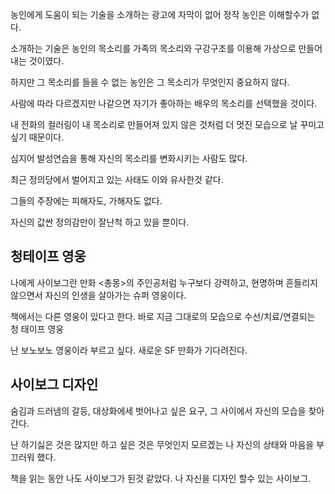 농인에게 도움이 되는 기술을 소개하는 광고에 자막이 없어 정작 농인은 이해할수가 없다.

소개하는 기술은 농인의 목소리를 가족의 목소리와 구강구조를 이용해 가상으로 만들어내는 것이였다.

하지만 그 목소리를 들을 수 없는 농인은 그 목소리가 무엇인지 중요하지 않다.

사람에 따라 다르겠지만 나같으면 자기가 좋아하는 배우의 목소리를 선택했을 것이다.

내 전화의 컬러링이 내 목소리로 만들어져 있지 않은 것처럼 더 멋진 모습으로 날 꾸미고 싶기 때문이다.

심지어 발성연습을 통해 자신의 목소리를 변화시키는 사람도 많다.


최근 정의당에서 벌어지고 있는 사태도 이와 유사한것 같다.

그들의 주장에는 피해자도, 가해자도 없다.

자신의 값싼 정의감만이 잘난척 하고 있을 뿐이다.

## 청테이프 영웅
나에게 사이보그란 만화 <총몽>의 주인공처럼 누구보다 강력하고, 현명하며
흔들리지 않으면서 자신의 인생을 살아가는
슈퍼 영웅이다.

책에서는 다른 영웅이 있다고 한다. 바로 지금 그대로의 모습으로 수선/치료/연결되는
청 태이프 영웅

난 보노보노 영웅이라 부르고 싶다.
새로운 SF 만화가 기다려진다.

## 사이보그 디자인
숨김과 드러냄의 갈등, 대상화에세 벗어나고 싶은 요구, 그 사이에서 자신의 모습을 찾아간다.

난 하기싫은 것은 많지만 하고 싶은 것은 무엇인지 모르겠는 나 자신의 상태와 마음을 부끄러워 했다.

책을 읽는 동안 나도 사이보그가 된것 같았다. 나 자신을 디자인 할수 있는 사이보그.
